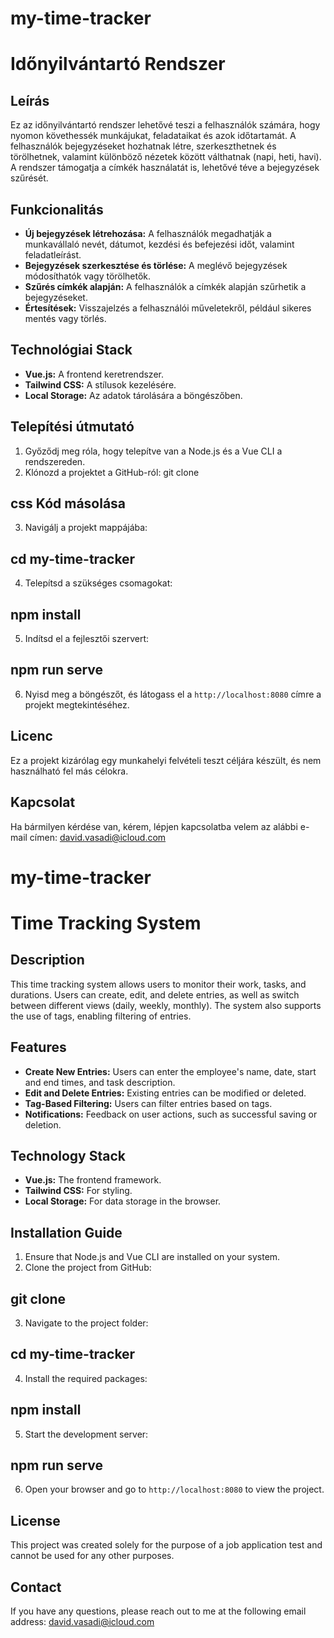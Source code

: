 # my-time-tracker

# Időnyilvántartó Rendszer

## Leírás
Ez az időnyilvántartó rendszer lehetővé teszi a felhasználók számára, hogy nyomon követhessék munkájukat, feladataikat és azok időtartamát. A felhasználók bejegyzéseket hozhatnak létre, szerkeszthetnek és törölhetnek, valamint különböző nézetek között válthatnak (napi, heti, havi). A rendszer támogatja a címkék használatát is, lehetővé téve a bejegyzések szűrését.

## Funkcionalitás
- **Új bejegyzések létrehozása:** A felhasználók megadhatják a munkavállaló nevét, dátumot, kezdési és befejezési időt, valamint feladatleírást.
- **Bejegyzések szerkesztése és törlése:** A meglévő bejegyzések módosíthatók vagy törölhetők.
- **Szűrés címkék alapján:** A felhasználók a címkék alapján szűrhetik a bejegyzéseket.
- **Értesítések:** Visszajelzés a felhasználói műveletekről, például sikeres mentés vagy törlés.

## Technológiai Stack
- **Vue.js:** A frontend keretrendszer.
- **Tailwind CSS:** A stílusok kezelésére.
- **Local Storage:** Az adatok tárolására a böngészőben.

## Telepítési útmutató
1. Győződj meg róla, hogy telepítve van a Node.js és a Vue CLI a rendszereden.
2. Klónozd a projektet a GitHub-ról:
git clone <repository-url>


## css Kód másolása
3. Navigálj a projekt mappájába:
## cd my-time-tracker
4. Telepítsd a szükséges csomagokat:
## npm install
5. Indítsd el a fejlesztői szervert:
## npm run serve
6. Nyisd meg a böngészőt, és látogass el a `http://localhost:8080` címre a projekt megtekintéséhez.


## Licenc
Ez a projekt kizárólag egy munkahelyi felvételi teszt céljára készült, és nem használható fel más célokra.

## Kapcsolat
Ha bármilyen kérdése van, kérem, lépjen kapcsolatba velem az alábbi e-mail címen: 
[david.vasadi@icloud.com](mailto:david.vasadi@icloud.com)



# my-time-tracker

# Time Tracking System

## Description
This time tracking system allows users to monitor their work, tasks, and durations. Users can create, edit, and delete entries, as well as switch between different views (daily, weekly, monthly). The system also supports the use of tags, enabling filtering of entries.

## Features
- **Create New Entries:** Users can enter the employee's name, date, start and end times, and task description.
- **Edit and Delete Entries:** Existing entries can be modified or deleted.
- **Tag-Based Filtering:** Users can filter entries based on tags.
- **Notifications:** Feedback on user actions, such as successful saving or deletion.

## Technology Stack
- **Vue.js:** The frontend framework.
- **Tailwind CSS:** For styling.
- **Local Storage:** For data storage in the browser.

## Installation Guide
1. Ensure that Node.js and Vue CLI are installed on your system.
2. Clone the project from GitHub:
## git clone <repository-url>
3. Navigate to the project folder:
## cd my-time-tracker
4. Install the required packages:
## npm install
5. Start the development server:
## npm run serve
6. Open your browser and go to `http://localhost:8080` to view the project.

## License
This project was created solely for the purpose of a job application test and cannot be used for any other purposes.

## Contact
If you have any questions, please reach out to me at the following email address: 
[david.vasadi@icloud.com](mailto:david.vasadi@icloud.com)
